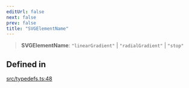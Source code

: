 ```yaml
---
editUrl: false
next: false
prev: false
title: "SVGElementName"
---
```


> **SVGElementName**: `"linearGradient"` \| `"radialGradient"` \| `"stop"`

## Defined in

[src/typedefs.ts:48](https://github.com/fabricjs/fabric.js/blob/c093e29e73123dafcfa091ff4d5e04e690bb796e/src/typedefs.ts#L48)

